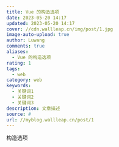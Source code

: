 ```yaml
---
title: Vue 的构造选项
date: 2023-05-20 14:17
updated: 2023-05-20 14:17
cover: //cdn.wallleap.cn/img/post/1.jpg
image-auto-upload: true
author: Luwang
comments: true
aliases:
  - Vue 的构造选项
rating: 1
tags:
  - web
category: web
keywords:
  - 关键词1
  - 关键词2
  - 关键词3
description: 文章描述
source: #
url: //myblog.wallleap.cn/post/1
---
```


构造选项
